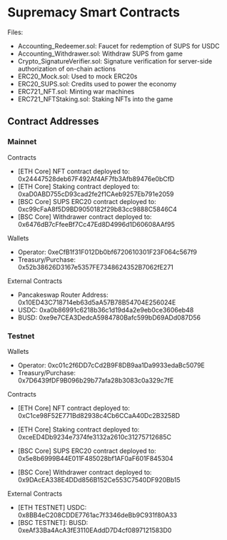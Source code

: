 # Supremacy Smart Contracts

Files:

- Accounting_Redeemer.sol: Faucet for redemption of SUPS for USDC
- Accounting_Withdrawer.sol: Withdraw SUPS from game
- Crypto_SignatureVerifier.sol: Signature verification for server-side authorization of on-chain actions
- ERC20_Mock.sol: Used to mock ERC20s
- ERC20_SUPS.sol: Credits used to power the economy
- ERC721_NFT.sol: Minting war machines
- ERC721_NFTStaking.sol: Staking NFTs into the game

## Contract Addresses

### Mainnet

Contracts

- [ETH Core] NFT contract deployed to: 0x24447528deb67F492Af4AF7fb3Afb89476e0bCfD
- [ETH Core] Staking contract deployed to: 0xaD0ABD755cD93cad2fe2f1CAeb9257Eb791e2059
- [BSC Core] SUPS ERC20 contract deployed to: 0xc99cFaA8f5D9BD9050182f29b83cc9888C5846C4
- [BSC Core] Withdrawer contract deployed to: 0x6476dB7cFfeeBf7Cc47Ed8D4996d1D60608AAf95

Wallets

- Operator: 0xeCfB1f31F012Db0bf6720610301F23F064c567f9
- Treasury/Purchase: 0x52b38626D3167e5357FE7348624352B7062fE271

External Contracts

- Pancakeswap Router Address: 0x10ED43C718714eb63d5aA57B78B54704E256024E
- USDC: 0xa0b86991c6218b36c1d19d4a2e9eb0ce3606eb48
- BUSD: 0xe9e7CEA3DedcA5984780Bafc599bD69ADd087D56

### Testnet

Wallets

- Operator: 0xc01c2f6DD7cCd2B9F8DB9aa1Da9933edaBc5079E
- Treasury/Purchase: 0x7D6439fDF9B096b29b77afa28b3083c0a329c7fE

Contracts

- [ETH Core] NFT contract deployed to: 0xC1ce98F52E771Bd82938c4Cb6CCaA40Dc2B3258D
- [ETH Core] Staking contract deployed to: 0xceED4Db9234e7374fe3132a2610c31275712685C

- [BSC Core] SUPS ERC20 contract deployed to: 0x5e8b6999B44E011F485028bf1AF0aF601F845304
- [BSC Core] Withdrawer contract deployed to: 0x9DAcEA338E4DDd856B152Ce553C7540DF920Bb15

External Contracts

- [ETH TESTNET] USDC: 0x8BB4eC208CDDE7761ac7f3346deBb9C931f80A33
- [BSC TESTNET]: BUSD: 0xeAf33Ba4AcA3fE3110EAddD7D4cf0897121583D0
